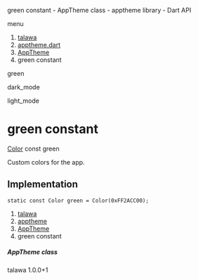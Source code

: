 




green constant - AppTheme class - apptheme library - Dart API







menu

1. [talawa](../../index.html)
2. [apptheme.dart](../../apptheme/apptheme-library.html)
3. [AppTheme](../../apptheme/AppTheme-class.html)
4. green constant

green


dark\_mode

light\_mode




# green constant


[Color](https://api.flutter.dev/flutter/painting/Color-class.html)
const green

Custom colors for the app.


## Implementation

```
static const Color green = Color(0xFF2ACC00);
```

 


1. [talawa](../../index.html)
2. [apptheme](../../apptheme/apptheme-library.html)
3. [AppTheme](../../apptheme/AppTheme-class.html)
4. green constant

##### AppTheme class





talawa
1.0.0+1






